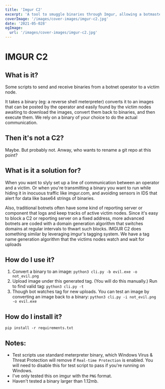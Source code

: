 ```yaml
---
title: 'Imgur C2'
excerpt: 'A tool to smuggle binaries through Imgur, allowing a botmaster to send binaries to victims without the victims needing to find the controller\'s domain or ip.'
coverImage: '/images/cover-images/imgur-c2.jpg'
date: '2021-05-028'
ogImage:
  url: '/images/cover-images/imgur-c2.jpg'
---
```


# IMGUR C2
## What is it?
Some scripts to send and receive binaries from a botnet operator to a victim node.

It takes a binary (eg: a reverse shell meterpreter) converts it to an images that can be posted by the operator and easily found by the victim nodes awaiting to download the images, convert them back to binaries, and then execute them. We rely on a binary of your choice to do the actual communication.

## Then it's not a C2?
Maybe. But probably not. Anway, who wants to rename a git repo at this point?

## What is it a solution for?
When you want to slyly set up a line of communication between an operator and a victim. Or when you're transmitting a binary you want to run while hiding it in inocuous traffic like imgur.com, and avoiding sensors in IDS that alert for data like base64 strings of binaries.

Also, traditional botnets often have some kind of reporting server or component that logs and keep tracks of active victim nodes. Since it's easy to block a C2 or reporting server on a fixed address, more advanced botnets are coded with a domain generation algorithm that switches domains at regular intervals to thwart such blocks. IMGUR C2 does something similar by leveraging imgur's tagging system. We have a tag name generation algorithm that the victims nodes watch and wait for uploads

## How do I use it?
1. Convert a binary to an image:
    `python3 cli.py -b evil.exe -o not_evil.png`
2. Upload image under this generated tag. (You will do this manually.) 
Run to find valid tag:
    `python3 cli.py -t`
3. Though bot watches tag for new uploads. 
    You can test an image by converting an image back to a binary:
    `python3 cli.py -i not_evil.png -o evil.exe`

## How do I install it?
`pip install -r requirements.txt `

## Notes:
- Test scripts use standard meterpreter binary, which Windows Virus & Threat Protection will remove if `Real-time Protection` is enabled. You will need to disable this for test script to pass if you're running on Windows.
- I've only tested this on imgur with the `PNG` format.
- Haven't tested a binary larger than 1.12mb.